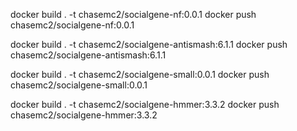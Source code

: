 docker build . -t chasemc2/socialgene-nf:0.0.1
docker push chasemc2/socialgene-nf:0.0.1



docker build . -t chasemc2/socialgene-antismash:6.1.1
docker push chasemc2/socialgene-antismash:6.1.1




docker build . -t chasemc2/socialgene-small:0.0.1
docker push chasemc2/socialgene-small:0.0.1




docker build . -t chasemc2/socialgene-hmmer:3.3.2
docker push chasemc2/socialgene-hmmer:3.3.2
